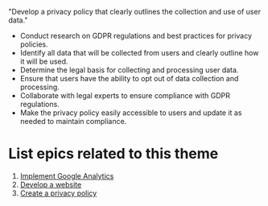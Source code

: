 "Develop a privacy policy that clearly outlines the collection and use of user data."

* Conduct research on GDPR regulations and best practices for privacy policies.
* Identify all data that will be collected from users and clearly outline how it will be used.
* Determine the legal basis for collecting and processing user data.
* Ensure that users have the ability to opt out of data collection and processing.
* Collaborate with legal experts to ensure compliance with GDPR regulations.
* Make the privacy policy easily accessible to users and update it as needed to maintain compliance.


# List epics related to this theme
1. [Implement Google Analytics](epics/analytics.md)
2. [Develop a website](epics/develop.md)
3. [Create a privacy policy](epics/privacy.md)